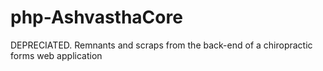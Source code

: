 # php-AshvasthaCore
DEPRECIATED. Remnants and scraps from the back-end of a chiropractic forms web application
